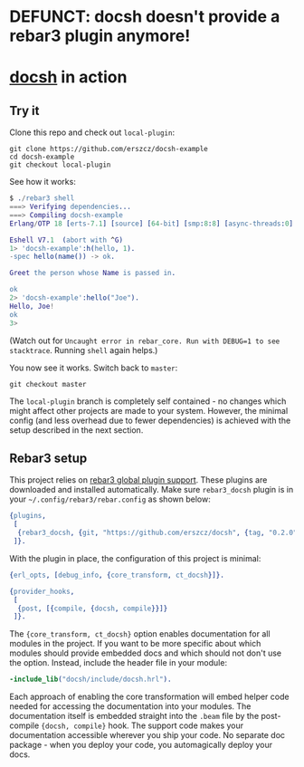 # DEFUNCT: docsh doesn't provide a rebar3 plugin anymore!

# [docsh][gh:docsh] in action


## Try it

Clone this repo and check out `local-plugin`:

```
git clone https://github.com/erszcz/docsh-example
cd docsh-example
git checkout local-plugin
```

See how it works:

```erlang
$ ./rebar3 shell 
===> Verifying dependencies...
===> Compiling docsh-example
Erlang/OTP 18 [erts-7.1] [source] [64-bit] [smp:8:8] [async-threads:0] [hipe] [kernel-poll:false]

Eshell V7.1  (abort with ^G)
1> 'docsh-example':h(hello, 1). 
-spec hello(name()) -> ok.

Greet the person whose Name is passed in.

ok
2> 'docsh-example':hello("Joe").
Hello, Joe!
ok
3> 
```

(Watch out for `Uncaught error in rebar_core. Run with DEBUG=1 to see stacktrace`.
Running `shell` again helps.)

You now see it works. Switch back to `master`:

```
git checkout master
```

The `local-plugin` branch is completely self contained - no changes
which might affect other projects are made to your system.
However, the minimal config (and less overhead due to fewer dependencies)
is achieved with the setup described in the next section.


## Rebar3 setup

This project relies on [rebar3 global plugin support][rebar3:plugins].
These plugins are downloaded and installed automatically.
Make sure `rebar3_docsh` plugin is in your `~/.config/rebar3/rebar.config`
as shown below:

```erlang
{plugins,
 [
  {rebar3_docsh, {git, "https://github.com/erszcz/docsh", {tag, "0.2.0"}}}
 ]}.
```

With the plugin in place, the configuration of this project is minimal:

```erlang
{erl_opts, [debug_info, {core_transform, ct_docsh}]}.

{provider_hooks,
 [
  {post, [{compile, {docsh, compile}}]}
 ]}.
```

The `{core_transform, ct_docsh}` option enables documentation for all
modules in the project.
If you want to be more specific about which modules should provide
embedded docs and which should not don't use the option.
Instead, include the header file in your module:

```erlang
-include_lib("docsh/include/docsh.hrl").
```

Each approach of enabling the core transformation will embed helper code
needed for accessing the documentation into your modules.
The documentation itself is embedded straight into the `.beam` file by the
post-compile `{docsh, compile}` hook.
The support code makes your documentation accessible wherever you ship your code.
No separate doc package - when you deploy your code,
you automagically deploy your docs.

[gh:docsh]: https://github.com/erszcz/docsh
[rebar3:plugins]: http://www.rebar3.org/docs/using-available-plugins

